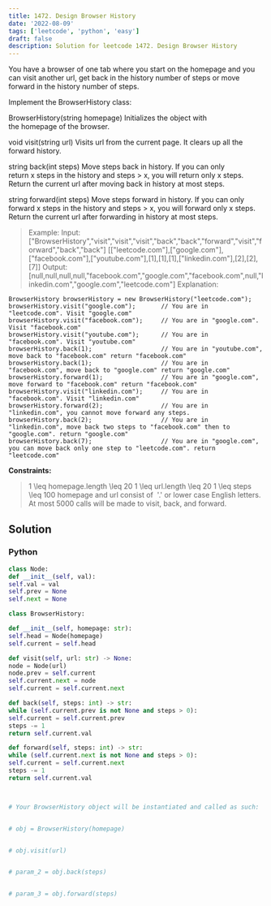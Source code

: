 ```yaml
---
title: 1472. Design Browser History
date: '2022-08-09'
tags: ['leetcode', 'python', 'easy']
draft: false
description: Solution for leetcode 1472. Design Browser History
---
```



You have a browser of one tab where you start on the homepage and you can visit another url, get back in the history number of steps or move forward in the history number of steps.

Implement the BrowserHistory class:

BrowserHistory(string homepage) Initializes the object with the homepage of the browser.

void visit(string url) Visits url from the current page. It clears up all the forward history.

string back(int steps) Move steps back in history. If you can only return x steps in the history and steps > x, you will return only x steps. Return the current url after moving back in history at most steps.

string forward(int steps) Move steps forward in history. If you can only forward x steps in the history and steps > x, you will forward only x steps. Return the current url after forwarding in history at most steps.

> Example:
> Input:
> ["BrowserHistory","visit","visit","visit","back","back","forward","visit","forward","back","back"]
> [["leetcode.com"],["google.com"],["facebook.com"],["youtube.com"],[1],[1],[1],["linkedin.com"],[2],[2],[7]]
> Output:
> [null,null,null,null,"facebook.com","google.com","facebook.com",null,"linkedin.com","google.com","leetcode.com"]
> Explanation:
```
BrowserHistory browserHistory = new BrowserHistory("leetcode.com");
browserHistory.visit("google.com");       // You are in "leetcode.com". Visit "google.com"
browserHistory.visit("facebook.com");     // You are in "google.com". Visit "facebook.com"
browserHistory.visit("youtube.com");      // You are in "facebook.com". Visit "youtube.com"
browserHistory.back(1);                   // You are in "youtube.com", move back to "facebook.com" return "facebook.com"
browserHistory.back(1);                   // You are in "facebook.com", move back to "google.com" return "google.com"
browserHistory.forward(1);                // You are in "google.com", move forward to "facebook.com" return "facebook.com"
browserHistory.visit("linkedin.com");     // You are in "facebook.com". Visit "linkedin.com"
browserHistory.forward(2);                // You are in "linkedin.com", you cannot move forward any steps.
browserHistory.back(2);                   // You are in "linkedin.com", move back two steps to "facebook.com" then to "google.com". return "google.com"
browserHistory.back(7);                   // You are in "google.com", you can move back only one step to "leetcode.com". return "leetcode.com"
```
**Constraints:**
> 1 <TeX>\leq</TeX> homepage.length <TeX>\leq</TeX> 20
> 1 <TeX>\leq</TeX> url.length <TeX>\leq</TeX> 20
> 1 <TeX>\leq</TeX> steps <TeX>\leq</TeX> 100
> homepage and url consist of  '.' or lower case English letters.
> At most 5000 calls will be made to visit, back, and forward.


## Solution


### Python
```python
class Node:
def __init__(self, val):
self.val = val
self.prev = None
self.next = None

class BrowserHistory:

def __init__(self, homepage: str):
self.head = Node(homepage)
self.current = self.head

def visit(self, url: str) -> None:
node = Node(url)
node.prev = self.current
self.current.next = node
self.current = self.current.next

def back(self, steps: int) -> str:
while (self.current.prev is not None and steps > 0):
self.current = self.current.prev
steps -= 1
return self.current.val

def forward(self, steps: int) -> str:
while (self.current.next is not None and steps > 0):
self.current = self.current.next
steps -= 1
return self.current.val



# Your BrowserHistory object will be instantiated and called as such:


# obj = BrowserHistory(homepage)


# obj.visit(url)


# param_2 = obj.back(steps)


# param_3 = obj.forward(steps)
```
